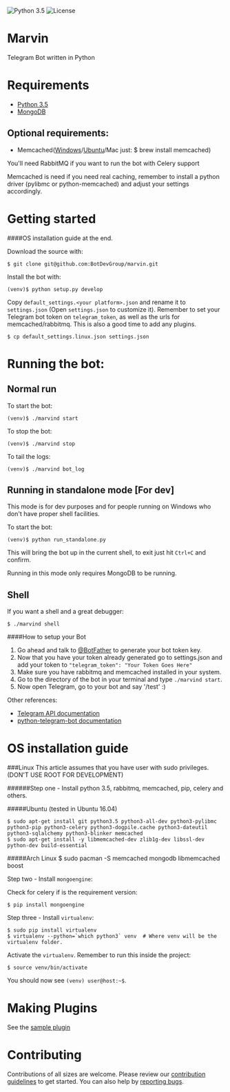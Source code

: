 ![Python 3.5](https://img.shields.io/badge/python-3.5-blue.svg) ![License](https://img.shields.io/github/license/mashape/apistatus.svg)
# Marvin
Telegram Bot written in Python

# Requirements

- [Python 3.5](https://www.python.org/downloads/release/python-352/)
- [MongoDB](https://www.mongodb.com/download-center#community)

## Optional requirements:
- Memcached([Windows](https://commaster.net/content/installing-memcached-windows)/[Ubuntu](https://memcached.org/downloads)/Mac just: $ brew install memcached) 

You'll need RabbitMQ if you want to run the bot with Celery support

Memcached is need if you need real caching, remember to install a python
driver (pylibmc or python-memcached) and adjust your settings accordingly. 

# Getting started

####OS installation guide at the end.

Download the source with:

    $ git clone git@github.com:BotDevGroup/marvin.git

Install the bot with:

    (venv)$ python setup.py develop
    
Copy `default_settings.<your platform>.json` and rename it to `settings.json` (Open `settings.json` to customize it).
Remember to set your Telegram bot token on `telegram_token`, as well as the urls for memcached/rabbitmq.
This is also a good time to add any plugins.

    $ cp default_settings.linux.json settings.json
    
    
# Running the bot:

## Normal run 

To start the bot:

    (venv)$ ./marvind start
    
To stop the bot:

    (venv)$ ./marvind stop
    
To tail the logs:

    (venv)$ ./marvind bot_log
    
## Running in standalone mode [For dev]

This mode is for dev purposes and for people running on Windows who don't have
proper shell facilities.

To start the bot:

    (venv)$ python run_standalone.py
    
This will bring the bot up in the current shell, to exit just hit `Ctrl+C` and
confirm.

Running in this mode only requires MongoDB to be running.
    
## Shell

If you want a shell and a great debugger:
    
    $ ./marvind shell


####How to setup your Bot

1. Go ahead and talk to [@BotFather](https://telegram.me/BotFather) to generate your bot token key.
2. Now that you have your token already generated go to settings.json and add your token to `"telegram_token": "Your Token Goes Here"`
3. Make sure you have rabbitmq and memcached installed in your system. 
4. Go to the directory of the bot in your terminal and type `./marvind start`.
5. Now open Telegram, go to your bot and say '/test' :)



Other references:
- [Telegram API documentation](https://core.telegram.org/bots/api)
- [python-telegram-bot documentation](https://pythonhosted.org/python-telegram-bot/)

# OS installation guide

###Linux 
This article assumes that you have user with sudo privileges. (DON'T USE ROOT FOR DEVELOPMENT)

######Step one - Install python 3.5, rabbitmq, memcached, pip, celery and others.

#####Ubuntu 
(tested in Ubuntu 16.04)

	$ sudo apt-get install git python3.5 python3-all-dev python3-pylibmc python3-pip python3-celery python3-dogpile.cache python3-dateutil python3-sqlalchemy python3-blinker memcached 
	$ sudo apt-get install -y libmemcached-dev zlib1g-dev libssl-dev python-dev build-essential

#####Arch Linux
    $ sudo pacman -S memcached mongodb libmemcached boost

Step two - Install `mongoengine`:

Check for celery if is the requirement version:

	$ pip install mongoengine

Step three - Install `virtualenv`:

	$ sudo pip install virtualenv
	$ virtualenv --python=`which python3` venv	# Where venv will be the virtualenv folder.
	
Activate the `virtualenv`. Remember to run this inside the project:

	$ source venv/bin/activate

You should now see `(venv) user@host:~$`.


# Making Plugins

See the [sample plugin](https://github.com/BotDevGroup/marvinbot_sample_plugin)


# Contributing

Contributions of all sizes are welcome. Please review our [contribution guidelines](https://github.com/BotDevGroup/marvin/blob/master/CONTRIBUTING.md) to get started. You can also help by [reporting bugs](https://github.com/BotDevGroup/marvin/issues/new).
